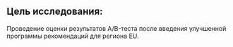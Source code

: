 ## Цель исследования:
Проведение оценки результатов A/B-теста после введения улучшенной программы рекомендаций для региона EU.
